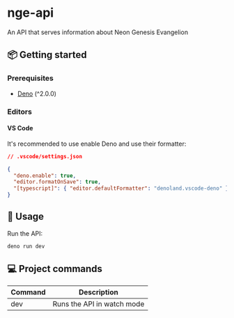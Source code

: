 # nge-api

An API that serves information about Neon Genesis Evangelion

## 📦 Getting started

### Prerequisites

- [Deno](https://docs.deno.com/runtime/fundamentals/installation/#download-and-install) (^2.0.0)

### Editors

#### VS Code

It's recommended to use enable Deno and use their formatter:

```json
// .vscode/settings.json

{
  "deno.enable": true,
  "editor.formatOnSave": true,
  "[typescript]": { "editor.defaultFormatter": "denoland.vscode-deno" }
}
```

## 🥑 Usage

Run the API:

```zsh
deno run dev
```

## 💻 Project commands

| Command | Description                |
| ------- | -------------------------- |
| dev     | Runs the API in watch mode |
